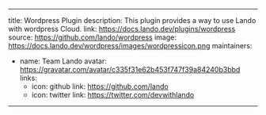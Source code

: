 
---
title: Wordpress Plugin
description: This plugin provides a way to use Lando with wordpress Cloud.
link: https://docs.lando.dev/plugins/wordpress
source: https://github.com/lando/wordpress
image: https://docs.lando.dev/wordpress/images/wordpressicon.png
maintainers:
  - name: Team Lando
    avatar: https://gravatar.com/avatar/c335f31e62b453f747f39a84240b3bbd
    links:
      - icon: github
        link: https://github.com/lando
      - icon: twitter
        link: https://twitter.com/devwithlando
---

